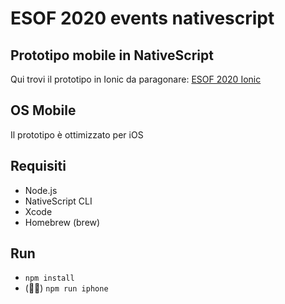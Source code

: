 # ESOF 2020 events nativescript
## Prototipo mobile in NativeScript
Qui trovi il prototipo in Ionic da paragonare: [ESOF 2020 Ionic](https://github.com/patrickreichert/esof-events-ionic)

## OS Mobile
Il prototipo è ottimizzato per iOS

## Requisiti
* Node.js
* NativeScript CLI
* Xcode
* Homebrew (brew)

## Run
* `npm install`
* (🤞🏻) `npm run iphone`

